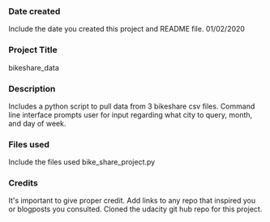 ### Date created
Include the date you created this project and README file.
01/02/2020
### Project Title
bikeshare_data

### Description
Includes a python script to pull data from 3 bikeshare csv files. Command line
interface prompts user for input regarding what city to query, month, and day of
week.

### Files used
Include the files used
bike_share_project.py


### Credits
It's important to give proper credit. Add links to any repo that inspired you or blogposts you consulted.
Cloned the udacity git hub repo for this project.
